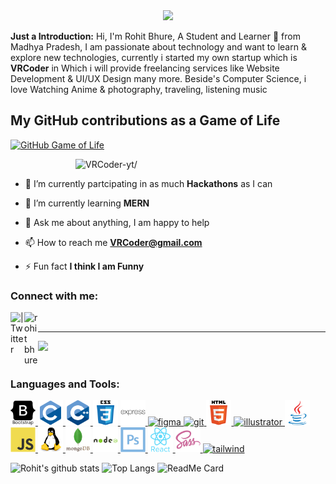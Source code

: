 <center>
  <div>
<img src="https://blogger.googleusercontent.com/img/b/R29vZ2xl/AVvXsEimwvdgoeu2It4LESNkE5GA8a3KUaKl5jOlbZYNBNnQPDB_KdERMkH3i3_vF3lGB527Q75s_qvPpiJp6p9BOS7aJ56K0rqEk1PhVbIAhJluqYzjbnMvmE9P1vUi7aMZfjReUUL4ODDxXf8FbpkfQxiHvDyGVjt6TKaF82jCOyDvFzYmz-x20x1IhKLp/s16000/LOGO%20PNG%20T.png" width="400px" padding-top="40px"></img></div>
</center>

**Just a Introduction:**
Hi, I'm Rohit Bhure, A Student and Learner 🚀 from Madhya Pradesh, I am passionate about technology and want to learn & explore new technologies, currently i started my own startup which is **VRCoder** in Which i will provide freelancing services like Website Development & UI/UX Design many more. Beside's Computer Science, i love Watching Anime & photography, traveling, listening music


## My GitHub contributions as a Game of Life
[![GitHub Game of Life](https://github4life.herokuapp.com/VRCoder-yt.gif?z=6)](https://github4life.herokuapp.com/VRCoder-yt)

<img align="right" width="400" src="https://camo.githubusercontent.com/5ddf73ad3a205111cf8c686f687fc216c2946a75005718c8da5b837ad9de78c9/68747470733a2f2f7468756d62732e6766796361742e636f6d2f4576696c4e657874446576696c666973682d736d616c6c2e676966" alt="VRCoder-yt/">

<p align="left"> <a href="https://twitter.com/VRCoder-yt" target="blank"><img src="https://img.shields.io/twitter/follow/?logo=twitter&style=for-the-badge" alt="" /></a> </p>

- 👧 I’m currently partcipating in as much **Hackathons** as I can 

- 🌱 I’m currently learning **MERN**

- 💬 Ask me about anything, I am happy to help

- 📫 How to reach me **VRCoder@gmail.com**

- ⚡ Fun fact **I think I am Funny**

<h3 align="left">Connect with me:</h3>
<a href="">
<img align="left" alt=" | Twitter" width="22px" src="https://cdn.jsdelivr.net/npm/simple-icons@v3/icons/twitter.svg" />
</a>
<a href="https://www.instagram.com/clevercoder/">
<img align="left" alt="rohit bhure" width="22px" src="https://cdn.jsdelivr.net/npm/simple-icons@v3/icons/instagram.svg" />
</a>
<br>
<hr>

<img src="https://activity-graph.herokuapp.com/graph?username=VRCoder-yt&theme=dracula&bg_color=00000000&color=878787&line=4c8ed9&point=00000000&area=true&hide_border=true"><br><br>
<h3 align="left">Languages and Tools:</h3>
<p align="left"> <a href="https://getbootstrap.com" target="_blank" rel="noreferrer"> <img src="https://raw.githubusercontent.com/devicons/devicon/master/icons/bootstrap/bootstrap-plain-wordmark.svg" alt="bootstrap" width="40" height="40"/> </a> <a href="https://www.cprogramming.com/" target="_blank" rel="noreferrer"> <img src="https://raw.githubusercontent.com/devicons/devicon/master/icons/c/c-original.svg" alt="c" width="40" height="40"/> </a> <a href="https://www.w3schools.com/cpp/" target="_blank" rel="noreferrer"> <img src="https://raw.githubusercontent.com/devicons/devicon/master/icons/cplusplus/cplusplus-original.svg" alt="cplusplus" width="40" height="40"/> </a> <a href="https://www.w3schools.com/css/" target="_blank" rel="noreferrer"> <img src="https://raw.githubusercontent.com/devicons/devicon/master/icons/css3/css3-original-wordmark.svg" alt="css3" width="40" height="40"/> </a> <a href="https://expressjs.com" target="_blank" rel="noreferrer"> <img src="https://raw.githubusercontent.com/devicons/devicon/master/icons/express/express-original-wordmark.svg" alt="express" width="40" height="40"/> </a> <a href="https://www.figma.com/" target="_blank" rel="noreferrer"> <img src="https://www.vectorlogo.zone/logos/figma/figma-icon.svg" alt="figma" width="40" height="40"/> </a> <a href="https://git-scm.com/" target="_blank" rel="noreferrer"> <img src="https://www.vectorlogo.zone/logos/git-scm/git-scm-icon.svg" alt="git" width="40" height="40"/> </a> <a href="https://www.w3.org/html/" target="_blank" rel="noreferrer"> <img src="https://raw.githubusercontent.com/devicons/devicon/master/icons/html5/html5-original-wordmark.svg" alt="html5" width="40" height="40"/> </a> <a href="https://www.adobe.com/in/products/illustrator.html" target="_blank" rel="noreferrer"> <img src="https://www.vectorlogo.zone/logos/adobe_illustrator/adobe_illustrator-icon.svg" alt="illustrator" width="40" height="40"/> </a> <a href="https://www.java.com" target="_blank" rel="noreferrer"> <img src="https://raw.githubusercontent.com/devicons/devicon/master/icons/java/java-original.svg" alt="java" width="40" height="40"/> </a> <a href="https://developer.mozilla.org/en-US/docs/Web/JavaScript" target="_blank" rel="noreferrer"> <img src="https://raw.githubusercontent.com/devicons/devicon/master/icons/javascript/javascript-original.svg" alt="javascript" width="40" height="40"/> </a> <a href="https://www.linux.org/" target="_blank" rel="noreferrer"> <img src="https://raw.githubusercontent.com/devicons/devicon/master/icons/linux/linux-original.svg" alt="linux" width="40" height="40"/> </a> <a href="https://www.mongodb.com/" target="_blank" rel="noreferrer"> <img src="https://raw.githubusercontent.com/devicons/devicon/master/icons/mongodb/mongodb-original-wordmark.svg" alt="mongodb" width="40" height="40"/> </a> <a href="https://nodejs.org" target="_blank" rel="noreferrer"> <img src="https://raw.githubusercontent.com/devicons/devicon/master/icons/nodejs/nodejs-original-wordmark.svg" alt="nodejs" width="40" height="40"/> </a> <a href="https://www.photoshop.com/en" target="_blank" rel="noreferrer"> <img src="https://raw.githubusercontent.com/devicons/devicon/master/icons/photoshop/photoshop-line.svg" alt="photoshop" width="40" height="40"/> </a> <a href="https://reactjs.org/" target="_blank" rel="noreferrer"> <img src="https://raw.githubusercontent.com/devicons/devicon/master/icons/react/react-original-wordmark.svg" alt="react" width="40" height="40"/> </a> <a href="https://sass-lang.com" target="_blank" rel="noreferrer"> <img src="https://raw.githubusercontent.com/devicons/devicon/master/icons/sass/sass-original.svg" alt="sass" width="40" height="40"/> </a> <a href="https://tailwindcss.com/" target="_blank" rel="noreferrer"> <img src="https://www.vectorlogo.zone/logos/tailwindcss/tailwindcss-icon.svg" alt="tailwind" width="40" height="40"/> </a> </p>

![Rohit's github stats](https://github-readme-stats.vercel.app/api?username=VRCoder-yt&show_icons=true&theme=tokyonight)
![Top Langs](https://github-readme-stats.vercel.app/api/top-langs/?username=VRCoder-yt&theme=tokyonight)
![ReadMe Card](https://github-readme-streak-stats.herokuapp.com/?user=VRCoder-yt&theme=tokyonight&ring=DD2727&fire=DD2727&currStreakNum=6695E6)
